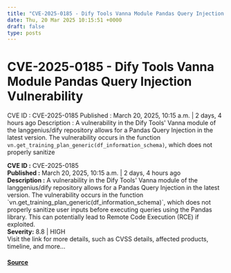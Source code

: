 ```yaml
---
title: "CVE-2025-0185 - Dify Tools Vanna Module Pandas Query Injection Vulnerability"
date: Thu, 20 Mar 2025 10:15:51 +0000
draft: false
type: posts
---
```

# CVE-2025-0185 - Dify Tools Vanna Module Pandas Query Injection Vulnerability





 CVE ID : CVE-2025-0185 Published : March 20, 2025, 10:15 a.m. | 2 days, 4 hours ago Description : A vulnerability in the Dify Tools' Vanna module of the langgenius/dify repository allows for a Pandas Query Injection in the latest version. The vulnerability occurs in the function `vn.get_training_plan_generic(df_information_schema)`, which does not properly sanitize

**CVE ID :** CVE-2025-0185  
**Published :** March 20, 2025, 10:15 a.m. | 2 days, 4 hours ago  
**Description :** A vulnerability in the Dify Tools' Vanna module of the langgenius/dify repository allows for a Pandas Query Injection in the latest version. The vulnerability occurs in the function \`vn.get\_training\_plan\_generic(df\_information\_schema)\`, which does not properly sanitize user inputs before executing queries using the Pandas library. This can potentially lead to Remote Code Execution (RCE) if exploited.  
**Severity:** 8.8 | HIGH  
Visit the link for more details, such as CVSS details, affected products, timeline, and more...

#### [Source](https://cvefeed.io/vuln/detail/CVE-2025-0185)

